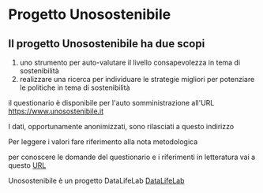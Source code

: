 # Progetto Unosostenibile

## Il progetto Unosostenibile ha due scopi

1. uno strumento per auto-valutare il livello consapevolezza in tema di sostenibilità
2. realizzare una ricerca per individuare le strategie migliori per potenziare le politiche in tema di sostenibilità

il questionario è disponibile per l'auto somministrazione all'URL https://www.unosostenibile.it

I dati, opportunamente anonimizzati, sono rilasciati a questo indirizzo 

Per leggere i valori fare riferimento alla nota metodologica

per conoscere le domande del questionario e i riferimenti in letteratura vai a questo [URL](https://github.com/scarsellifi/unosostenibile/blob/master/questionario_domande.md)

Unosostenibile è un progetto DataLifeLab [DataLifeLab](https://www.datalifelab.eu/)
